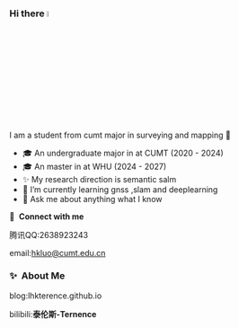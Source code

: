 ### Hi there <a href="https://www.gautamkrishnar.com/"><img src="https://media.giphy.com/media/hvRJCLFzcasrR4ia7z/giphy.gif" width="5%"></a>

I am a student from cumt major in surveying and mapping :rofl:

- 🎓 An undergraduate major in  at CUMT (2020 - 2024)
- 🎓 An master in  at WHU (2024 - 2027)
- ✨ My research direction is semantic salm
- 🌱 I’m currently learning gnss ,slam and deeplearning
- 💬 Ask me about anything what I know
  
  

🔗 &nbsp;**Connect with me**

腾讯QQ:2638923243

email:hkluo@cumt.edu.cn

### ✨&nbsp; About Me

blog:lhkterence.github.io

bilibili:**泰伦斯-Ternence**
